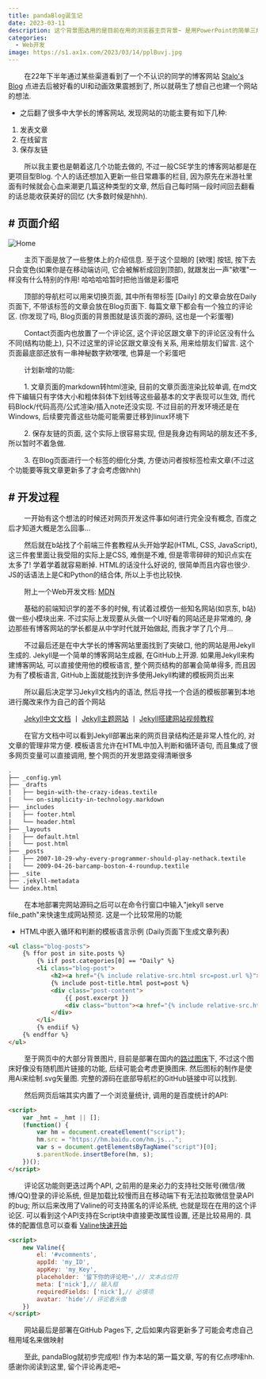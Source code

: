 ```yaml
---
title: pandaBlog诞生记
date: 2023-03-11
description: 这个背景图选用的是目前在用的浏览器主页背景~ 是用PowerPoint的简单三角形+虚化效果制作的
categories:
  - Web开发
image: https://s1.ax1x.com/2023/03/14/pplBuvj.jpg
---
```


&emsp;&emsp; 在22年下半年通过某些渠道看到了一个不认识的同学的博客网站 [Stalo's Blog](https://jin-yuhan.github.io/) 点进去后被好看的UI和动画效果震撼到了, 所以就萌生了想自己也建一个网站的想法.

* 之后翻了很多中大学长的博客网站, 发现网站的功能主要有如下几种:

1. 发表文章
2. 在线留言
3. 保存友链

&emsp;&emsp; 所以我主要也是朝着这几个功能去做的, 不过一般CSE学生的博客网站都是在更项目型Blog. 个人的话还想加入更新一些日常趣事的栏目, 因为原先在米游社里面有时候就会心血来潮更几篇这种类型的文章, 然后自己每时隔一段时间回去翻看的话总能收获美好的回忆 (大多数时候是hhh).

## # 页面介绍

![Home](https://s1.ax1x.com/2023/03/15/pp3uaDJ.png)

&emsp;&emsp; 主页下面是放了一些整体上的介绍信息. 至于这个显眼的 [欸嘿] 按钮, 按下去只会变色(如果你是在移动端访问, 它会被解析成回到顶部), 就跟发出一声"欸嘿"一样没有什么特别的作用! 哈哈哈哈暂时把他当做是彩蛋吧

&emsp;&emsp; 顶部的导航栏可以用来切换页面, 其中所有带标签 [Daily] 的文章会放在Daily页面下, 不带该标签的文章会放在Blog页面下. 每篇文章下都会有一个独立的评论区. (你发现了吗, Blog页面的背景图就是该页面的源码, 这也是一个彩蛋喔)

&emsp;&emsp; Contact页面内也放置了一个评论区, 这个评论区跟文章下的评论区没有什么不同(结构功能上), 只不过这里的评论区跟文章没有关系, 用来给朋友们留言. 这个页面最底部还放有一串神秘数字欸嘿嘿, 也算是一个彩蛋吧

&emsp;&emsp; 计划新增的功能:

&emsp;&emsp; 1. 文章页面的markdown转html渲染, 目前的文章页面渲染比较单调, 在md文件下编辑只有字体大小和粗体斜体下划线等这些最基本的文字表现可以生效, 而代码Block/代码高亮/公式渲染/插入note还没实现. 不过目前的开发环境还是在Windows, 后续要完善这些功能可能需要迁移到linux环境下

&emsp;&emsp; 2. 保存友链的页面, 这个实际上很容易实现, 但是我身边有网站的朋友还不多, 所以暂时不着急做.

&emsp;&emsp; 3. 在Blog页面进行一个标签的细化分类, 方便访问者按标签检索文章(不过这个功能要等我文章更新多了才会考虑做hhh)

## # 开发过程

&emsp;&emsp; 一开始有这个想法的时候还对网页开发这件事如何进行完全没有概念, 百度之后才知道大概是怎么回事...

&emsp;&emsp; 然后就在b站找了个前端三件套教程从头开始学起(HTML, CSS, JavaScript), 这三件套里面让我受阻的实际上是CSS, 难倒是不难, 但是零零碎碎的知识点实在太多了! 学着学着就容易断掉. HTML的话没什么好说的, 很简单而且内容也很少. JS的话语法上是C和Python的结合体, 所以上手也比较快.

&emsp;&emsp; 附上一个Web开发文档: [MDN](https://developer.mozilla.org/zh-CN/)

&emsp;&emsp; 基础的前端知识学的差不多的时候, 有试着过模仿一些知名网站(如京东, b站)做一些小模块出来. 不过实际上发现要从头做一个UI好看的网站还是非常难的, 身边那些有博客网站的学长都是从中学时代就开始做起, 而我才学了几个月...

&emsp;&emsp; 不过最后还是在中大学长的博客网站里面找到了突破口, 他的网站是用Jekyll生成的. Jekyll是一个简单的博客网站生成器, 在GitHub上开源. 如果用Jekyll来构建博客网站, 可以直接使用他的模板语言, 整个网页结构的部署会简单得多, 而且因为有了模板语言, GitHub上面就能找到许多使用Jekyll构建的模板网页出来

&emsp;&emsp; 所以最后决定学习Jekyll文档内的语法, 然后寻找一个合适的模板部署到本地进行魔改来作为自己的首个网站

&emsp;&emsp; [Jekyll中文文档](http://jekyllcn.com/) 丨 [Jekyll主题网站](http://jekyllthemes.org/) 丨 [Jekyll搭建网站视频教程](https://www.bilibili.com/video/BV14x411t7ZU/)

&emsp;&emsp; 在官方文档中可以看到Jekyll部署出来的网页目录结构还是非常人性化的, 对文章的管理非常方便. 模板语言允许在HTML中加入判断和循环语句, 而且集成了很多网页变量可以直接调用, 整个网页的开发思路变得清晰很多

```txt
.
├── _config.yml
├── _drafts
|   ├── begin-with-the-crazy-ideas.textile
|   └── on-simplicity-in-technology.markdown
├── _includes
|   ├── footer.html
|   └── header.html
├── _layouts
|   ├── default.html
|   └── post.html
├── _posts
|   ├── 2007-10-29-why-every-programmer-should-play-nethack.textile
|   └── 2009-04-26-barcamp-boston-4-roundup.textile
├── _site
├── .jekyll-metadata
└── index.html
```

&emsp;&emsp; 在本地部署完网站源码之后可以在命令行窗口中输入"jekyll serve file_path"来快速生成网站预览. 这是一个比较常用的功能

* HTML中嵌入循环和判断的模板语言示例 (Daily页面下生成文章列表)

```HTML
<ul class="blog-posts">
    {% ffor post in site.posts %}
        {% iif post.categories[0] == "Daily" %}
        <li class="blog-post">
            <h2><a href="{% include relative-src.html src=post.url %}">{{ post.title }}</a></h2>
            {% include post-title.html post=post %}
            <div class="post-content">
                {{ post.excerpt }}
                <div class="button"><a href="{% include relative-src.html src=post.url %}">查看文章</a></div>
            </div>
        </li>
        {% endiif %}
    {% endffor %}
</ul>
```

&emsp;&emsp; 至于网页中的大部分背景图片, 目前是部署在国内的[路过图床](https://imgse.com/)下, 不过这个图床好像没有随机图片链接的功能, 后续可能会考虑更换图床. 然后图标的制作是使用Ai来绘制.svg矢量图. 完整的源码在底部导航栏的GitHub链接中可以找到.

&emsp;&emsp; 然后网页后端其实内置了一个浏览量统计, 调用的是百度统计的API:

```HTML
<script>
    var _hmt = _hmt || [];
    (function() {
        var hm = document.createElement("script");
        hm.src = "https://hm.baidu.com/hm.js...";
        var s = document.getElementsByTagName("script")[0]; 
        s.parentNode.insertBefore(hm, s);
    })();
</script>
```

&emsp;&emsp; 评论区功能则更迭过两个API, 之前用的是来必力的支持社交账号(微信/微博/QQ)登录的评论系统, 但是加载比较慢而且在移动端下有无法拉取微信登录API的bug; 所以后来改用了Valine的可支持匿名的评论系统, 也就是现在在用的这个评论区. 可以看到这个API支持在Script块中直接更改属性设置, 还是比较易用的. 具体的配置信息可以查看 [Valine快速开始](https://valine.js.org/quickstart.html)

```HTML
<script>
    new Valine({
        el: '#vcomments',
        appId: 'my_ID',
        appKey: 'my_Key',
        placeholder: '留下你的评论吧~',// 文本占位符
        meta: ['nick'],// 输入框
        requiredFields: ['nick'],// 必填项
        avatar: 'hide'// 评论者头像
    })
</script>
```

&emsp;&emsp; 网站最后是部署在GitHub Pages下, 之后如果内容更新多了可能会考虑自己租用域名来做映射

&emsp;&emsp; 至此, pandaBlog就初步完成啦! 作为本站的第一篇文章, 写的有亿点啰嗦hh. 感谢你阅读到这里, 留个评论再走吧~
